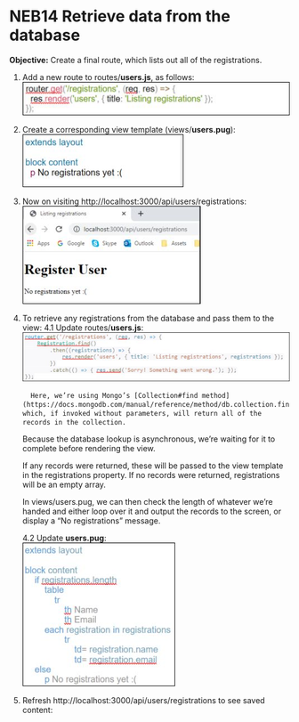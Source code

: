 # NEB14 Retrieve data from the database

**Objective:** Create a final route, which lists out all of the registrations.

1. Add a new route to routes/**users.js**, as follows:
    ![neb14.1](.\images\neb\neb14.1.JPG)

2. Create a corresponding view template (views/**users.pug**):
    ![neb14.2](.\images\neb\neb14.2.JPG)

3. Now on visiting http://localhost:3000/api/users/registrations:
    ![neb14.3](.\images\neb\neb14.3.JPG)

4. To retrieve any registrations from the database and pass them to the view:
   4.1   Update routes/**users.js**:          
       ![neb14.4](.\images\neb\neb14.4.JPG)

         Here, we’re using Mongo’s [Collection#find method](https://docs.mongodb.com/manual/reference/method/db.collection.find/), which, if invoked without parameters, will return all of the records in the collection.  

   Because the database lookup is asynchronous, we’re waiting for it to complete before rendering the view.  

   If any records were returned, these will be passed to the view template in the registrations property. If no records were returned, registrations will be an empty array. 

   In views/users.pug, we can then check the length of whatever we’re handed and either loop over it and output the records to the screen, or display a “No registrations” message. 

   4.2   Update **users.pug**:   
       ![neb14.5](.\images\neb\neb14.5.JPG)

5. Refresh http://localhost:3000/api/users/registrations to see saved content:



